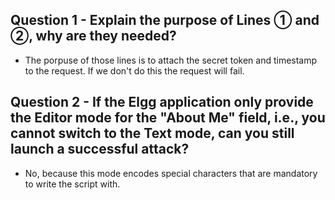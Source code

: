 ## **Question 1 - Explain the purpose of Lines ➀ and ➁, why are they needed?**
- The porpuse of those lines is to attach the secret token and timestamp to the request. If we don't do this the request will fail.
## **Question 2 - If the Elgg application only provide the Editor mode for the "About Me" field, i.e., you cannot switch to the Text mode, can you still launch a successful attack?**
- No, because this mode encodes special characters that are mandatory to write the script with.

